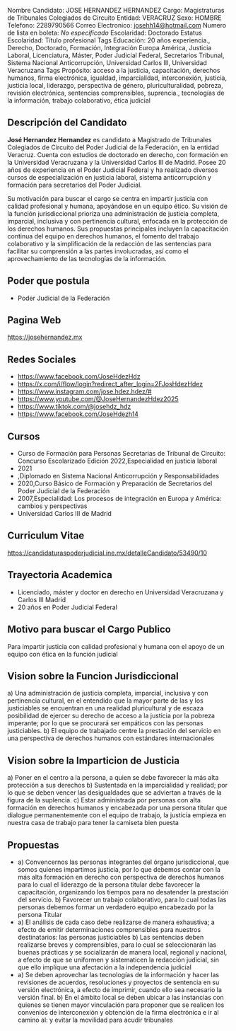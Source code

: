 Nombre Candidato: JOSE HERNANDEZ HERNANDEZ
Cargo: Magistraturas de Tribunales Colegiados de Circuito
Entidad: VERACRUZ
Sexo: HOMBRE
Telefono: 2289790566
Correo Electronico: josehh14@hotmail.com
Numero de lista en boleta: *No especificado*
Escolaridad: Doctorado
Estatus Escolaridad: Título profesional
Tags Educación: 20 años experiencia., Derecho, Doctorado, Formación, Integración Europa América, Justicia Laboral, Licenciatura, Máster, Poder Judicial Federal, Secretarios Tribunal, Sistema Nacional Anticorrupción, Universidad Carlos III, Universidad Veracruzana
Tags Propósito: acceso a la justicia, capacitación, derechos humanos, firma electrónica, igualdad, imparcialidad, interconexión, justicia, justicia local, liderazgo, perspectiva de género, pluriculturalidad, pobreza, revisión electrónica, sentencias comprensibles, suprencia., tecnologías de la información, trabajo colaborativo, ética judicial


## Descripción del Candidato 

**José Hernandez Hernandez** es candidato a Magistrado de Tribunales Colegiados de Circuito del Poder Judicial de la Federación, en la entidad Veracruz. Cuenta con estudios de doctorado en derecho, con formación en la Universidad Veracruzana y la Universidad Carlos III de Madrid.  Posee 20 años de experiencia en el Poder Judicial Federal y ha realizado diversos cursos de especialización en justicia laboral, sistema anticorrupción y formación para secretarios del Poder Judicial.

Su motivación para buscar el cargo se centra en impartir justicia con calidad profesional y humana, apoyándose en un equipo ético.  Su visión de la función jurisdiccional prioriza una administración de justicia completa, imparcial, inclusiva y con pertinencia cultural, enfocada en la protección de los derechos humanos. Sus propuestas principales incluyen la capacitación continua del equipo en derechos humanos, el fomento del trabajo colaborativo y la simplificación de la redacción de las sentencias para facilitar su comprensión a las partes involucradas, así como el aprovechamiento de las tecnologías de la información.


## Poder que postula

- Poder Judicial de la Federación


## Pagina Web

https://josehernandez.mx


## Redes Sociales

- https://www.facebook.com/JoseHdezHdz
- https://x.com/i/flow/login?redirect_after_login=2FJosHdezHdez
- https://www.instagram.com/jose.hdez.hdez/#
- https://www.youtube.com/@JoseHernandezHdez2025
- https://www.tiktok.com/@josehdz_hdz
- https://www.facebook.com/JoseHdezh14


## Cursos

- Curso de Formación para Personas Secretarias de Tribunal de Circuito: Concurso Escolarizado Edición 2022,Especialidad en justicia laboral
- 2021
- ,Diplomado en Sistema Nacional Anticorrupción y Responsabilidades
- 2020,Curso Básico de Formación y Preparación de Secretarios del Poder Judicial de la Federación
- 2007,Especialidad: Los procesos de integración en Europa y América: cambios y perspectivas
- Universidad Carlos III de Madrid


## Curriculum Vitae

https://candidaturaspoderjudicial.ine.mx/detalleCandidato/53490/10


## Trayectoria Academica

- Licenciado, máster y doctor en derecho en Universidad Veracruzana y Carlos III Madrid
- 20 años en Poder Judicial Federal


## Motivo para buscar el Cargo Publico

Para impartir justicia con calidad profesional y humana con el apoyo de un equipo con ética en la función judicial


## Vision sobre la Funcion Jurisdiccional

a) Una administración de justicia completa, imparcial, inclusiva y con pertinencia cultural, en el entendido que la mayor parte de las y los justiciables se encuentran en una realidad pluricultural y de escaza posibilidad de ejercer su derecho de acceso a la justicia por la pobreza imperante; por lo que se procurará ser empáticos con las personas justiciables. b) El equipo de trabajado centre la prestación del servicio en una perspectiva de derechos humanos con estándares internacionales


## Vision sobre la Imparticion de Justicia

a) Poner en el centro a la persona, a quien se debe favorecer la más alta protección a sus derechos b) Sustentada en la imparcialidad y realidad; por lo que se deben vencer las desigualdades que se adviertan a través de la figura de la suplencia. c) Estar administrada por personas con alta formación en derechos humanos y encabezada por una persona titular que dialogue permanentemente con el equipo de trabajo, la justicia empieza en nuestra casa de trabajo para tener la camiseta bien puesta


## Propuestas

- a) Convencernos las personas integrantes del órgano jurisdiccional, que somos quienes impartimos justicia, por lo que debemos contar con la más alta formación en derecho con perspectiva de derechos humanos para lo cual el liderazgo de la persona titular debe favorecer la capacitación, organizando los tiempos para no desatender la prestación del servicio. b) Favorecer un trabajo colaborativo, para lo cual todas las personas debemos formar un verdadero equipo encabezado por la persona Titular
- a) El análisis de cada caso debe realizarse de manera exhaustiva; a efecto de emitir determinaciones comprensibles para nuestros destinatarios: las personas justiciables b) Las sentencias deben realizarse breves y comprensibles, para lo cual se seleccionarán las buenas prácticas y se socializarán de manera local, regional y nacional, a efecto de que se uniformen y sistematicen la redacción judicial, sin que ello implique una afectación a la independencia judicial
- a) Se deben aprovechar las tecnologías de la información y hacer las revisiones de acuerdos, resoluciones y proyectos de sentencia en su versión electrónica, a efecto de imprimir, cuando ello sea necesario la versión final. b) En el ámbito local se deben ubicar a las instancias con quienes se tienen mayor vinculación para proponer que se realicen los convenios de interconexión y obtención de la firma electrónica e ir al camino al:   y evitar la movilidad para acudir tribunales

